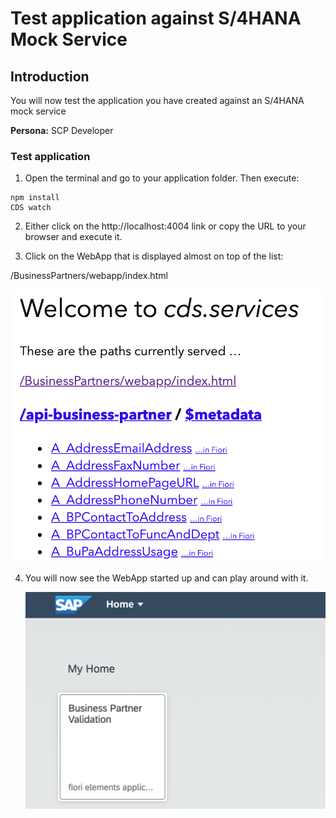 
# Test application against S/4HANA Mock Service

## Introduction
You will now test the application you have created against an S/4HANA mock service 

**Persona:** SCP Developer


### Test application 

1.	Open the terminal and go to your application folder. Then execute:

``` 
npm install
CDS watch
 ```
 
2.	Either click on the http://localhost:4004 link or copy the URL to your browser and execute it.

3. Click on the WebApp that is displayed almost on top of the list:

/BusinessPartners/webapp/index.html

   ![CDS Services](././images/CDSServices.png)

4. You will now see the WebApp started up and can play around with it.

   ![App](././images/App.png)
